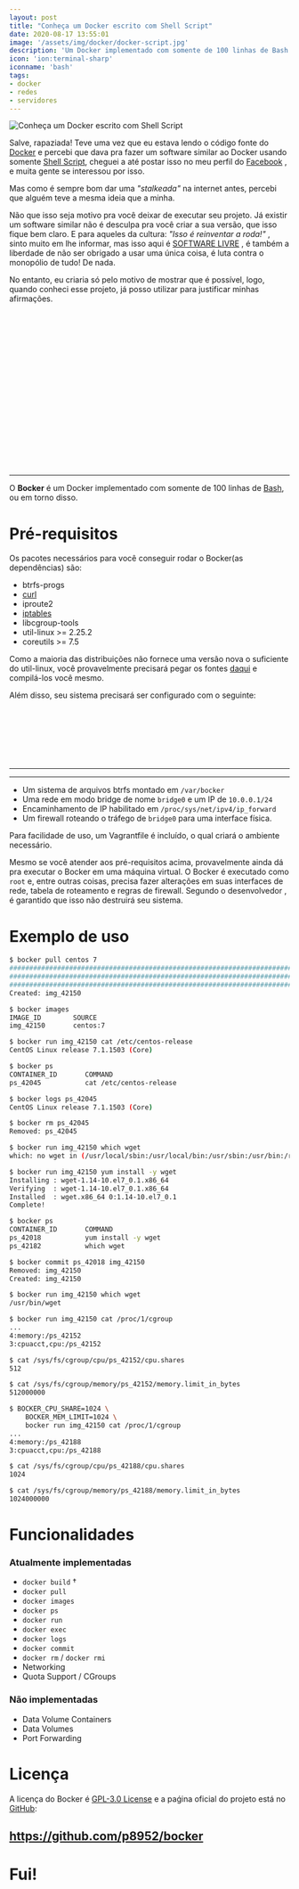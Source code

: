 ```yaml
---
layout: post
title: "Conheça um Docker escrito com Shell Script"
date: 2020-08-17 13:55:01
image: '/assets/img/docker/docker-script.jpg'
description: 'Um Docker implementado com somente de 100 linhas de Bash.'
icon: 'ion:terminal-sharp'
iconname: 'bash'
tags:
- docker
- redes
- servidores
---
```


![Conheça um Docker escrito com Shell Script](/assets/img/docker/docker-script.jpg "Conheça um Docker escrito com Shell Script")

Salve, rapaziada! Teve uma vez que eu estava lendo o código fonte do [Docker](https://www.youtube.com/watch?v=bsGkIKP1OZ4) e percebi que dava pra fazer um software similar ao Docker usando somente [Shell Script](https://terminalroot.com.br/shell), cheguei a até postar isso no meu perfil do [Facebook](https://www.facebook.com/TerminalRootTV/) , e muita gente se interessou por isso.

Mas como é sempre bom dar uma *"stalkeada"* na internet antes, percebi que alguém teve a mesma ideia que a minha.

Não que isso seja motivo pra você deixar de executar seu projeto. Já existir um software similar não é desculpa pra você criar a sua versão, que isso fique bem claro. E para aqueles da cultura: *"Isso é reinventar a roda!"* , sinto muito em lhe informar, mas isso aqui é [SOFTWARE LIVRE](https://terminalroot.com.br/tags/#freesoftware) , é também a liberdade de não ser obrigado a usar uma única coisa, é luta contra o monopólio de tudo! De nada.

No entanto, eu criaria só pelo motivo de mostrar que é possível, logo, quando conheci esse projeto, já posso utilizar para justificar minhas afirmações.

<!-- QUADRADO -->
<script async src="//pagead2.googlesyndication.com/pagead/js/adsbygoogle.js"></script>
<ins class="adsbygoogle"
style="display:inline-block;width:336px;height:280px"
data-ad-client="ca-pub-2838251107855362"
data-ad-slot="5351066970"></ins>
<script>
(adsbygoogle = window.adsbygoogle || []).push({});
</script>

---

O **Bocker** é um Docker implementado com somente de 100 linhas de [Bash](https://terminalroot.com.br/bash), ou em torno disso.

# Pré-requisitos
Os pacotes necessários para você conseguir rodar o Bocker(as dependências) são:

* btrfs-progs
* [curl](https://www.youtube.com/watch?v=HxezVt5IEHQ)
* iproute2
* [iptables](https://terminalroot.com.br/2014/11/como-utilizar-o-iptables-netfilter.html)
* libcgroup-tools
* util-linux >= 2.25.2
* coreutils >= 7.5

Como a maioria das distribuições não fornece uma versão nova o suficiente do util-linux, você provavelmente precisará pegar os fontes [daqui](https://www.kernel.org/pub/linux/utils/util-linux/v2.25/) e compilá-los você mesmo.

Além disso, seu sistema precisará ser configurado com o seguinte:

<!-- MINI ANÚNCIO -->
<script async src="//pagead2.googlesyndication.com/pagead/js/adsbygoogle.js"></script>
<!-- Games Root -->
<ins class="adsbygoogle"
style="display:inline-block;width:730px;height:95px"
data-ad-client="ca-pub-2838251107855362"
data-ad-slot="5351066970"></ins>
<script>
(adsbygoogle = window.adsbygoogle || []).push({});
</script>

---
---

+ Um sistema de arquivos btrfs montado em `/var/bocker`
+ Uma rede em modo bridge de nome `bridge0` e um IP de `10.0.0.1/24`
+ Encaminhamento de IP habilitado em `/proc/sys/net/ipv4/ip_forward`
+ Um firewall roteando o tráfego de `bridge0` para uma interface física.

Para facilidade de uso, um Vagrantfile é incluído, o qual criará o ambiente necessário.

Mesmo se você atender aos pré-requisitos acima, provavelmente ainda dá pra executar o Bocker em uma máquina virtual. O Bocker é executado como `root` e, entre outras coisas, precisa fazer alterações em suas interfaces de rede, tabela de roteamento e regras de firewall. Segundo o desenvolvedor , é garantido que isso não destruirá seu sistema.

# Exemplo de uso
```sh
$ bocker pull centos 7
######################################################################## 100.0%
######################################################################## 100.0%
######################################################################## 100.0%
Created: img_42150

$ bocker images
IMAGE_ID        SOURCE
img_42150       centos:7

$ bocker run img_42150 cat /etc/centos-release
CentOS Linux release 7.1.1503 (Core)

$ bocker ps
CONTAINER_ID       COMMAND
ps_42045           cat /etc/centos-release

$ bocker logs ps_42045
CentOS Linux release 7.1.1503 (Core)

$ bocker rm ps_42045
Removed: ps_42045

$ bocker run img_42150 which wget
which: no wget in (/usr/local/sbin:/usr/local/bin:/usr/sbin:/usr/bin:/root/bin)

$ bocker run img_42150 yum install -y wget
Installing : wget-1.14-10.el7_0.1.x86_64                                  1/1
Verifying  : wget-1.14-10.el7_0.1.x86_64                                  1/1
Installed  : wget.x86_64 0:1.14-10.el7_0.1
Complete!

$ bocker ps
CONTAINER_ID       COMMAND
ps_42018           yum install -y wget
ps_42182           which wget

$ bocker commit ps_42018 img_42150
Removed: img_42150
Created: img_42150

$ bocker run img_42150 which wget
/usr/bin/wget

$ bocker run img_42150 cat /proc/1/cgroup
...
4:memory:/ps_42152
3:cpuacct,cpu:/ps_42152

$ cat /sys/fs/cgroup/cpu/ps_42152/cpu.shares
512

$ cat /sys/fs/cgroup/memory/ps_42152/memory.limit_in_bytes
512000000

$ BOCKER_CPU_SHARE=1024 \
	BOCKER_MEM_LIMIT=1024 \
	bocker run img_42150 cat /proc/1/cgroup
...
4:memory:/ps_42188
3:cpuacct,cpu:/ps_42188

$ cat /sys/fs/cgroup/cpu/ps_42188/cpu.shares
1024

$ cat /sys/fs/cgroup/memory/ps_42188/memory.limit_in_bytes
1024000000
```

<!-- RETANGULO LARGO 2 -->
<script async src="//pagead2.googlesyndication.com/pagead/js/adsbygoogle.js"></script>
<ins class="adsbygoogle"
style="display:block; text-align:center;"
data-ad-layout="in-article"
data-ad-format="fluid"
data-ad-client="ca-pub-2838251107855362"
data-ad-slot="8549252987"></ins>
<script>
(adsbygoogle = window.adsbygoogle || []).push({});
</script>

# Funcionalidades
### Atualmente implementadas
* `docker build` †
* `docker pull`
* `docker images`
* `docker ps`
* `docker run`
* `docker exec`
* `docker logs`
* `docker commit`
* `docker rm` / `docker rmi`
* Networking
* Quota Support / CGroups

### Não implementadas
* Data Volume Containers
* Data Volumes
* Port Forwarding

# Licença
A licença do Bocker é [GPL-3.0 License](https://github.com/p8952/bocker/blob/master/LICENSE) e a paǵina oficial do projeto está no [GitHub](https://github.com/p8952/bocker):
## <https://github.com/p8952/bocker>

# Fui!
